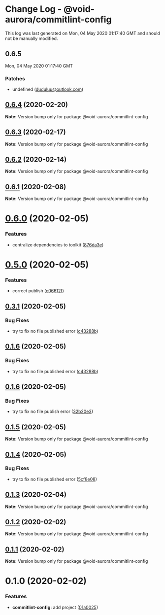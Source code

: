 # Change Log - @void-aurora/commitlint-config

This log was last generated on Mon, 04 May 2020 01:17:40 GMT and should not be manually modified.

<!-- Start content -->

## 0.6.5

Mon, 04 May 2020 01:17:40 GMT

### Patches

- undefined (duduluu@outlook.com)

## [0.6.4](https://github.com/void-aurora/toolkit/compare/@void-aurora/commitlint-config@0.6.3...@void-aurora/commitlint-config@0.6.4) (2020-02-20)

**Note:** Version bump only for package @void-aurora/commitlint-config

## [0.6.3](https://github.com/void-aurora/toolkit/compare/@void-aurora/commitlint-config@0.6.2...@void-aurora/commitlint-config@0.6.3) (2020-02-17)

**Note:** Version bump only for package @void-aurora/commitlint-config

## [0.6.2](https://github.com/void-aurora/toolkit/compare/@void-aurora/commitlint-config@0.6.1...@void-aurora/commitlint-config@0.6.2) (2020-02-14)

**Note:** Version bump only for package @void-aurora/commitlint-config

## [0.6.1](https://github.com/void-aurora/toolkit/compare/@void-aurora/commitlint-config@0.6.0...@void-aurora/commitlint-config@0.6.1) (2020-02-08)

**Note:** Version bump only for package @void-aurora/commitlint-config

# [0.6.0](https://github.com/void-aurora/toolkit/compare/@void-aurora/commitlint-config@0.5.0...@void-aurora/commitlint-config@0.6.0) (2020-02-05)

### Features

- centralize dependencies to toolkit ([876da3e](https://github.com/void-aurora/toolkit/commit/876da3edba748c65b16b64faf5041a29c90d4a69))

# [0.5.0](https://github.com/void-aurora/toolkit/compare/@void-aurora/commitlint-config@0.3.1...@void-aurora/commitlint-config@0.5.0) (2020-02-05)

### Features

- correct publish ([c06612f](https://github.com/void-aurora/toolkit/commit/c06612f414169f8855f95f1e5419967680073e26))

## [0.3.1](https://github.com/void-aurora/toolkit/compare/@void-aurora/commitlint-config@0.1.6...@void-aurora/commitlint-config@0.3.1) (2020-02-05)

### Bug Fixes

- try to fix no file published error ([c43288b](https://github.com/void-aurora/toolkit/commit/c43288baa254be34b75640e0f65653c538b95e97))

## [0.1.6](https://github.com/void-aurora/toolkit/compare/@void-aurora/commitlint-config@0.1.6...@void-aurora/commitlint-config@0.1.6) (2020-02-05)

### Bug Fixes

- try to fix no file published error ([c43288b](https://github.com/void-aurora/toolkit/commit/c43288baa254be34b75640e0f65653c538b95e97))

## [0.1.6](https://github.com/void-aurora/toolkit/compare/@void-aurora/commitlint-config@0.1.5...@void-aurora/commitlint-config@0.1.6) (2020-02-05)

### Bug Fixes

- try to fix no file publish error ([32b20e3](https://github.com/void-aurora/toolkit/commit/32b20e39d8c80d961931424c061f2d49527d9259))

## [0.1.5](https://github.com/void-aurora/toolkit/compare/@void-aurora/commitlint-config@0.1.4...@void-aurora/commitlint-config@0.1.5) (2020-02-05)

**Note:** Version bump only for package @void-aurora/commitlint-config

## [0.1.4](https://github.com/void-aurora/toolkit/compare/@void-aurora/commitlint-config@0.1.3...@void-aurora/commitlint-config@0.1.4) (2020-02-05)

### Bug Fixes

- try to fix no file published error ([5cf8e08](https://github.com/void-aurora/toolkit/commit/5cf8e08286ccb149578dcf9833400cae61a9c535))

## [0.1.3](https://github.com/void-aurora/toolkit/compare/@void-aurora/commitlint-config@0.1.2...@void-aurora/commitlint-config@0.1.3) (2020-02-04)

**Note:** Version bump only for package @void-aurora/commitlint-config

## [0.1.2](https://github.com/void-aurora/toolkit/compare/@void-aurora/commitlint-config@0.1.1...@void-aurora/commitlint-config@0.1.2) (2020-02-02)

**Note:** Version bump only for package @void-aurora/commitlint-config

## [0.1.1](https://github.com/void-aurora/toolkit/compare/@void-aurora/commitlint-config@0.1.0...@void-aurora/commitlint-config@0.1.1) (2020-02-02)

**Note:** Version bump only for package @void-aurora/commitlint-config

# 0.1.0 (2020-02-02)

### Features

- **commitlint-config:** add project ([01a0025](https://github.com/void-aurora/toolkit/commit/01a00258655e9036efaaae8d98281635bf2f40ef))
